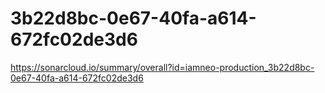 # 3b22d8bc-0e67-40fa-a614-672fc02de3d6
https://sonarcloud.io/summary/overall?id=iamneo-production_3b22d8bc-0e67-40fa-a614-672fc02de3d6
